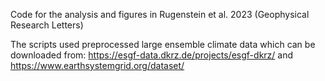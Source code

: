 Code for the analysis and figures in Rugenstein et al. 2023 (Geophysical Research Letters)

The scripts used preprocessed large ensemble climate data which can be downloaded from: https://esgf-data.dkrz.de/projects/esgf-dkrz/ and https://www.earthsystemgrid.org/dataset/
